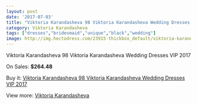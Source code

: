 ```yaml
---
layout: post
date: '2017-07-03'
title: "Viktoria Karandasheva 98 Viktoria Karandasheva Wedding Dresses VIP 2017"
category: Viktoria Karandasheva
tags: ["dresses","bridesmaid","unique","black","wedding"]
image: http://img.hectodress.com/23915-thickbox_default/viktoria-karandasheva-98-viktoria-karandasheva-wedding-dresses-vip-2013.jpg
---
```

Viktoria Karandasheva 98 Viktoria Karandasheva Wedding Dresses VIP 2017

On Sales: **$264.48**
<a href="https://www.hectodress.com/viktoria-karandasheva/11062-viktoria-karandasheva-98-viktoria-karandasheva-wedding-dresses-vip-2013.html"><amp-img layout="responsive" width="600" height="600" src="//img.hectodress.com/23915-thickbox_default/viktoria-karandasheva-98-viktoria-karandasheva-wedding-dresses-vip-2013.jpg" alt="Viktoria Karandasheva 98 Viktoria Karandasheva Wedding Dresses VIP 2017 0" /></a>
<a href="https://www.hectodress.com/viktoria-karandasheva/11062-viktoria-karandasheva-98-viktoria-karandasheva-wedding-dresses-vip-2013.html"><amp-img layout="responsive" width="600" height="600" src="//img.hectodress.com/23916-thickbox_default/viktoria-karandasheva-98-viktoria-karandasheva-wedding-dresses-vip-2013.jpg" alt="Viktoria Karandasheva 98 Viktoria Karandasheva Wedding Dresses VIP 2017 1" /></a>

Buy it: [Viktoria Karandasheva 98 Viktoria Karandasheva Wedding Dresses VIP 2017](https://www.hectodress.com/viktoria-karandasheva/11062-viktoria-karandasheva-98-viktoria-karandasheva-wedding-dresses-vip-2013.html "Viktoria Karandasheva 98 Viktoria Karandasheva Wedding Dresses VIP 2017")

View more: [Viktoria Karandasheva](https://www.hectodress.com/174-viktoria-karandasheva "Viktoria Karandasheva")